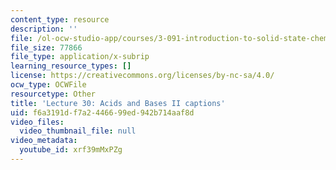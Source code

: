 ```yaml
---
content_type: resource
description: ''
file: /ol-ocw-studio-app/courses/3-091-introduction-to-solid-state-chemistry-fall-2018/xrf39mMxPZg_captions.webvtt
file_size: 77866
file_type: application/x-subrip
learning_resource_types: []
license: https://creativecommons.org/licenses/by-nc-sa/4.0/
ocw_type: OCWFile
resourcetype: Other
title: 'Lecture 30: Acids and Bases II captions'
uid: f6a3191d-f7a2-4466-99ed-942b714aaf8d
video_files:
  video_thumbnail_file: null
video_metadata:
  youtube_id: xrf39mMxPZg
---
```

